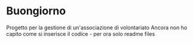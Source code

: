 # Buongiorno
Progetto per la gestione di un'associazione di volontariato
Ancora non ho capito come si inserisce il codice - per ora solo readme files
